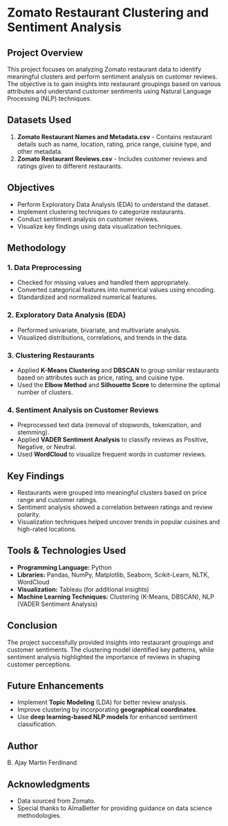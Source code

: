 # Zomato Restaurant Clustering and Sentiment Analysis

## Project Overview

This project focuses on analyzing Zomato restaurant data to identify meaningful clusters and perform sentiment analysis on customer reviews. The objective is to gain insights into restaurant groupings based on various attributes and understand customer sentiments using Natural Language Processing (NLP) techniques.

## Datasets Used

1. **Zomato Restaurant Names and Metadata.csv** - Contains restaurant details such as name, location, rating, price range, cuisine type, and other metadata.
2. **Zomato Restaurant Reviews.csv** - Includes customer reviews and ratings given to different restaurants.

## Objectives

- Perform Exploratory Data Analysis (EDA) to understand the dataset.
- Implement clustering techniques to categorize restaurants.
- Conduct sentiment analysis on customer reviews.
- Visualize key findings using data visualization techniques.

## Methodology

### 1. Data Preprocessing

- Checked for missing values and handled them appropriately.
- Converted categorical features into numerical values using encoding.
- Standardized and normalized numerical features.

### 2. Exploratory Data Analysis (EDA)

- Performed univariate, bivariate, and multivariate analysis.
- Visualized distributions, correlations, and trends in the data.

### 3. Clustering Restaurants

- Applied **K-Means Clustering** and **DBSCAN** to group similar restaurants based on attributes such as price, rating, and cuisine type.
- Used the **Elbow Method** and **Silhouette Score** to determine the optimal number of clusters.

### 4. Sentiment Analysis on Customer Reviews

- Preprocessed text data (removal of stopwords, tokenization, and stemming).
- Applied **VADER Sentiment Analysis** to classify reviews as Positive, Negative, or Neutral.
- Used **WordCloud** to visualize frequent words in customer reviews.

## Key Findings

- Restaurants were grouped into meaningful clusters based on price range and customer ratings.
- Sentiment analysis showed a correlation between ratings and review polarity.
- Visualization techniques helped uncover trends in popular cuisines and high-rated locations.

## Tools & Technologies Used

- **Programming Language:** Python
- **Libraries:** Pandas, NumPy, Matplotlib, Seaborn, Scikit-Learn, NLTK, WordCloud
- **Visualization:** Tableau (for additional insights)
- **Machine Learning Techniques:** Clustering (K-Means, DBSCAN), NLP (VADER Sentiment Analysis)

## Conclusion

The project successfully provided insights into restaurant groupings and customer sentiments. The clustering model identified key patterns, while sentiment analysis highlighted the importance of reviews in shaping customer perceptions.

## Future Enhancements

- Implement **Topic Modeling** (LDA) for better review analysis.
- Improve clustering by incorporating **geographical coordinates**.
- Use **deep learning-based NLP models** for enhanced sentiment classification.

## Author

B. Ajay Martin Ferdinand

## Acknowledgments

- Data sourced from Zomato.
- Special thanks to AlmaBetter for providing guidance on data science methodologies.

